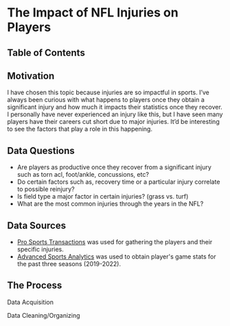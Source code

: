 # The Impact of NFL Injuries on Players

## Table of Contents

## Motivation

I have chosen this topic because injuries are so impactful in sports. I’ve always been curious with what happens to players once they obtain a significant injury and how much it impacts their statistics once they recover. I personally have never experienced an injury like this, but I have seen many players have their careers cut short due to major injuries. It’d be interesting to see the factors that play a role in this happening.

## Data Questions

- Are players as productive once they recover from a significant injury such as torn acl, foot/ankle, concussions, etc? 
- Do certain factors such as, recovery time or a particular injury correlate to possible reinjury?
- Is field type a major factor in certain injuries? (grass vs. turf)
- What are the most common injuries through the years in the NFL?


## Data Sources

- [Pro Sports Transactions](https://www.prosportstransactions.com/football/Search/Search.php) was used for gathering the players and their specific injuries.
- [Advanced Sports Analytics](https://www.advancedsportsanalytics.com/nfl-raw-data) was used to obtain player's game stats for the past three seasons (2019-2022).

## The Process

Data Acquisition

Data Cleaning/Organizing
